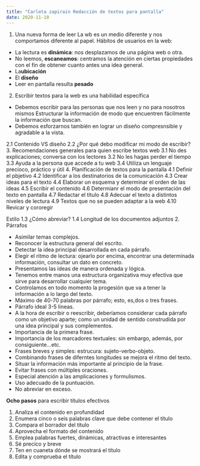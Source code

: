 ```yaml
---
title: "Carlota zapirain Redacción de textos para pantalla"
date: 2020-11-10
---
```


1. Una nueva forma de leer
La wb es un medio diferente y nos comportamos diferente al papel.
Hábitos de usuarios en la web:
- La lectura es **dinámica**: nos desplazamos de una página web o otra.
- No leemos, **escaneamos**: centramos la atención en ciertas propiedades con el fin de obtener cuanto antes una idea general.
- La**ubicación**
- El **diseño**
- Leer en pantalla resulta **pesado**

2. Escribir textos para la web es una habilidad específica
- Debemos escribir para las personas que nos leen y no para nosotros mismos
Estructurar la información de modo que encuentren fácilmente la información que buscan.
- Debemos esforzarnos también en lograr un diseño compresnsible y agradable a la vista. 

2.1 Contenido VS diseño
2.2 ¿Por qué debo modificar mi modo de escribir?
3. Recomendaciones generales para quien escribe textos web
3.1 No des explicaciones; conversa con los lectores
3.2 No les hagas perder el tiempo
3.3 Ayuda a la persona que accede a tu web
3.4 Utiliza un lenguaje precioco, práctico y útil 
4. Planificación de textos para la pantalla
4.1 Definir el pbjetivo
4.2 Identificar a los destinatorios de la comunicación 
4.3 Crear ideas para el texto
4.4 Elaborar un esquema y determinar el orden de las ideas
4.5 Escribir el contenido
4.6 Determianr el modo de presentación del texto en pantalla 
4.7 Redactar el título
4.8 Adecuar el texto a distintos niveles de lectura
4.9 Textos que no se pueden adaptar a la web
4.10 Revicar y cororegir 

Estilo 
1.3 ¿Cómo abreviar?
1.4 Longitud de los documentos adjuntos
2. Párrafos 
- Asimilar temas complejos.
- Reconocer la estructura general del escrito.
- Detectar la idea principal desarrollada en cada párrafo. 
- Elegir el ritmo de lectura: ojearlo por encima, encontrar una determinada información, consultar un dato en concreto. 
- Presentamos las ideas de manera ordenada y lógica.
- Tenemos entre manos una estructura organizativa muy efectiva que sirve para desarrollar cualquier tema. 
- Controlamos en todo momento la progesión que va a tener la información a lo largo del texto.
- Máximo de 40-70 palabras por párrafo; esto, es,dos o tres frases. 
- Párrafo ideal 3-5 lineas.
- A la hora de escribir o reescribir, deberíamos considerar cada párrafo como un objetivo aparte; como un unidad de sentido construdida por una idea principal y sus complementos.
- Importancia de la primera frase.
- Importancia de los marcadores textuales: sin embargo, además, por consiguiente...etc. 
- Frases breves y simples: estrucura: sujeto-verbo-objeto. 
- Combinando frases de diferntes longitudes se mejora el ritmo del texto.
- Situar la información más importante al principio de la frase. 
- Evitar frases con múltiples oraciones. 
- Especial atención a las amplicaciones y formulismos. 
- Uso adecuado de la puntuación. 
- No abreviar en exceso. 

**Ocho pasos** para escribir títulos efectivos 
1. Analiza el contenido en profundidad
2. Enumera cinco o seis palabras clave que debe contener el título
3. Compara el borrador del titulo
4. Aprovecha el formato del contenido
5. Emplea palabras fuertes, dinámicas, atractivas e interesantes
6. Sé precico y breve
7. Ten en cuaneta dónde se mostrará el título
8. Edita y comprueba el título 